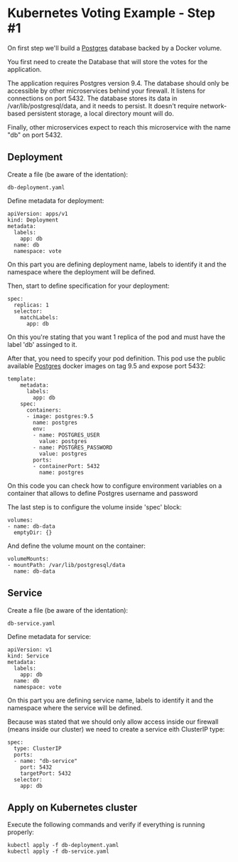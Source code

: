 Kubernetes Voting Example - Step #1
=========
On first step we'll build a [Postgres](https://hub.docker.com/_/postgres/) database backed by a Docker volume.

You first need to create the Database that will store the votes for the application.

The application requires Postgres version 9.4. The database should only be accessible by other microservices behind your firewall. It listens for connections on port 5432. The database stores its data in /var/lib/postgresql/data, and it needs to persist. It doesn't require network-based persistent storage, a local directory mount will do.

Finally, other microservices expect to reach this microservice with the name "db" on port 5432.


Deployment
-----
Create a file (be aware of the identation):

```
db-deployment.yaml
```

Define metadata for deployment:
```
apiVersion: apps/v1
kind: Deployment
metadata:
  labels:
    app: db
  name: db
  namespace: vote
```
On this part you are defining deployment name, labels to identify it and the namespace where the deployment will be defined.

Then, start to define specification for your deployment:
```
spec:
  replicas: 1
  selector:
    matchLabels:
      app: db
```

On this you're stating that you want 1 replica of the pod and must have the label 'db' assinged to it.

After that, you need to specify your pod definition. This pod use the public available [Postgres](https://hub.docker.com/_/postgres) docker images on tag 9.5 and expose port 5432:

```
template:
    metadata:
      labels:
        app: db
    spec:
      containers:
      - image: postgres:9.5
        name: postgres
        env:
        - name: POSTGRES_USER
          value: postgres
        - name: POSTGRES_PASSWORD
          value: postgres
        ports:
        - containerPort: 5432
          name: postgres
```

On this code you can check how to configure environment variables on a container that allows to define Postgres username and password

The last step is to configure the volume inside 'spec' block:
```
volumes:
- name: db-data
  emptyDir: {} 
```

And define the volume mount on the container:
```
volumeMounts:
- mountPath: /var/lib/postgresql/data
  name: db-data
```

Service
-----

Create a file (be aware of the identation):

```
db-service.yaml
```

Define metadata for service:
```
apiVersion: v1
kind: Service
metadata:
  labels:
    app: db
  name: db
  namespace: vote
```
On this part you are defining service name, labels to identify it and the namespace where the service will be defined.

Because was stated that we should only allow access inside our firewall (means inside our cluster) we need to create a service eith ClusterIP type:

```
spec:
  type: ClusterIP
  ports:
  - name: "db-service"
    port: 5432
    targetPort: 5432
  selector:
    app: db
```

Apply on Kubernetes cluster
-----

Execute the following commands and verify if everything is running properly:

```
kubectl apply -f db-deployment.yaml
kubectl apply -f db-service.yaml
```


